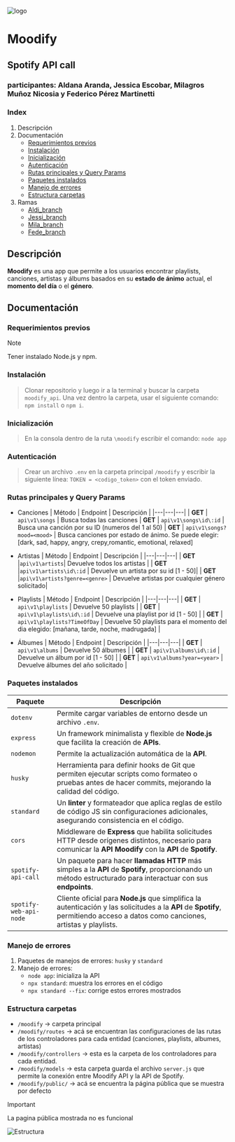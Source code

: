 ![logo](https://i.imgur.com/sl6a6zi.png)
# Moodify
## Spotify API call
### participantes: Aldana Aranda, Jessica Escobar, Milagros Muñoz Nicosia y Federico Pérez Martinetti

### Index

1. Descripción
2. Documentación
    * [Requerimientos previos](#requerimientos-previos)
    * [Instalación](#instalación)
    * [Inicialización](#inicialización)
    * [Autenticación](#autenticación)
    * [Rutas principales y Query Params](#rutas-principales-y-query-params)
    * [Paquetes instalados](#paquetes-instalados)
    * [Manejo de errores](#manejo-de-errores)
    * [Estructura carpetas](#estructura-carpetas)
3. Ramas
    + [Aldi_branch](https://github.com/FMartine7i/moodify_api/tree/aldi_branch)
    + [Jessi_branch](https://github.com/FMartine7i/moodify_api/tree/jessii_branch)
    + [Mila_branch](https://github.com/FMartine7i/moodify_api/tree/mila_branch)
    + [Fede_branch](https://github.com/FMartine7i/moodify_api/tree/fede_branch)

## Descripción
**Moodify** es una app que permite a los usuarios encontrar playlists, canciones, artistas y álbums basados en su **estado de ánimo** actual, el **momento del día** o el **género**.

## Documentación
### Requerimientos previos
> [!NOTE]
> Tener instalado Node.js y npm.
### Instalación
> Clonar repositorio y luego ir a la terminal y buscar la carpeta ``moodify_api``. Una vez dentro la carpeta, usar el siguiente comando: ``npm install`` o ``npm i``.
### Inicialización
> En la consola dentro de la ruta ``\moodify`` escribir el comando: ``node app``
### Autenticación
> Crear un archivo ``.env`` en la carpeta principal ``/moodify`` y escribir la siguiente línea: ``TOKEN = <codigo_token>`` con el token enviado.
### Rutas principales y Query Params
* Canciones
    | Método | Endpoint | Descripción |
    |---|---|---|
    | **GET** | ``api\v1\songs`` | Busca todas las canciones
    | **GET** | ``api\v1\songs\id\:id`` | Busca una canción por su ID (numeros del 1 al 50)
    | **GET** | ``api\v1\songs?mood=<mood>`` | Busca canciones por estado de ánimo. Se puede elegir: [dark, sad, happy, angry, crepy,romantic, emotional, relaxed]

* Artistas
    | Método | Endpoint | Descripción |
    |---|---|---|
    | **GET** |``api\v1\artists``| Devuelve todos los artistas |
    | **GET** |``api\v1\artists\id\:id`` | Devuelve un artista por su id [1 - 50]|
    | **GET** |``api\v1\artists?genre=<genre>`` | Devuelve artistas por cualquier género solicitado|

* Playlists
    | Método | Endpoint | Descripción |
    |---|---|---|
    | **GET** | ``api\v1\playlists`` | Devuelve 50 playlists |
    | **GET** | ``api\v1\playlists\id\:id`` | Devuelve una playlist por id [1 - 50] |
    | **GET** | ``api\v1\playlists?TimeOfDay`` | Devuelve 50 playlists para el momento del dia elegido: [mañana, tarde, noche, madrugada] |

* Álbumes
    | Método | Endpoint | Descripción |
    |---|---|---|
    | **GET** | ``api\v1\albums`` | Devuelve 50 álbumes |
    | **GET** | ``api\v1\albums\id\:id`` | Devuelve un álbum por id [1 - 50] |
    | **GET** | ``api\v1\albums?year=<year>`` | Devuelve álbumes del año solicitado |

### Paquetes instalados
| Paquete | Descripción |
|---|---|
| ``dotenv`` | Permite cargar variables de entorno desde un archivo ``.env``. |
| ``express`` | Un framework minimalista y flexible de **Node.js** que facilita la creación de **APIs**. |
| ``nodemon`` | Permite la actualización automática de la **API**. |
| ``husky`` | Herramienta para definir hooks de Git que permiten ejecutar scripts como formateo o pruebas antes de hacer commits, mejorando la calidad del código. |
| ``standard`` | Un **linter** y formateador que aplica reglas de estilo de código JS sin configuraciones adicionales, asegurando consistencia en el código. |
| ``cors`` | Middleware de **Express** que habilita solicitudes HTTP desde orígenes distintos, necesario para comunicar la **API Moodify** con la **API** de **Spotify**. |
| ``spotify-api-call`` | Un paquete para hacer **llamadas HTTP** más simples a la **API** de **Spotify**, proporcionando un método estructurado para interactuar con sus **endpoints**. |	
| ``spotify-web-api-node`` | Cliente oficial para **Node.js** que simplifica la autenticación y las solicitudes a la **API** de **Spotify**, permitiendo acceso a datos como canciones, artistas y playlists. |
    

### Manejo de errores
1. Paquetes de manejos de errores: ``husky`` y ``standard``
2. Manejo de errores:
    * ``node app``: inicializa la API
    * ``npx standard``: muestra los errores en el código
    * ``npx standard --fix``: corrige estos errores mostrados

### Estructura carpetas
* ``/moodify`` → carpeta principal
* ``/moodify/routes`` → acá se encuentran las configuraciones de las rutas de los controladores para cada entidad (canciones, playlists, albumes, artistas)
* ``/moodify/controllers`` → esta es la carpeta de los controladores para cada entidad.
* ``/moodify/models`` → esta carpeta guarda el archivo ``server.js`` que permite la conexión entre Moodify API y la API de Spotify.
* ``/moodify/public/`` → acá se encuentra la página pública que se muestra por defecto
> [!IMPORTANT]
> La pagina pública mostrada no es funcional

![Estructura](https://i.imgur.com/Ux8iRaH.png)

